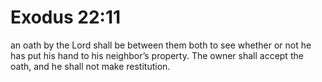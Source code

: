 # Exodus 22:11

an oath by the Lord shall be between them both to see whether or not he has put his hand to his neighbor’s property. The owner shall accept the oath, and he shall not make restitution.
